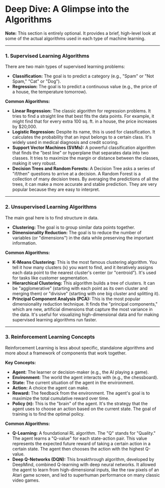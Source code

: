 # Deep Dive: A Glimpse into the Algorithms

**Note:** This section is entirely optional. It provides a brief, high-level look at some of the actual algorithms used in each type of machine learning.

---

### 1. Supervised Learning Algorithms

There are two main types of supervised learning problems:
*   **Classification:** The goal is to predict a category (e.g., "Spam" or "Not Spam," "Cat" or "Dog").
*   **Regression:** The goal is to predict a continuous value (e.g., the price of a house, the temperature tomorrow).

**Common Algorithms:**
*   **Linear Regression:** The classic algorithm for regression problems. It tries to find a straight line that best fits the data points. For example, it might find that for every extra 100 sq. ft. in a house, the price increases by $20,000.
*   **Logistic Regression:** Despite its name, this is used for classification. It calculates the probability that an input belongs to a certain class. It's widely used in medical diagnosis and credit scoring.
*   **Support Vector Machines (SVMs):** A powerful classification algorithm that finds the "best line" or hyperplane that separates data into two classes. It tries to maximize the margin or distance between the classes, making it very robust.
*   **Decision Trees and Random Forests:** A Decision Tree asks a series of "if/then" questions to arrive at a decision. A Random Forest is a collection of many decision trees. By averaging the predictions of all the trees, it can make a more accurate and stable prediction. They are very popular because they are easy to interpret.

---

### 2. Unsupervised Learning Algorithms

The main goal here is to find structure in data.
*   **Clustering:** The goal is to group similar data points together.
*   **Dimensionality Reduction:** The goal is to reduce the number of variables (or "dimensions") in the data while preserving the important information.

**Common Algorithms:**
*   **K-Means Clustering:** This is the most famous clustering algorithm. You tell it how many clusters (`k`) you want to find, and it iteratively assigns each data point to the nearest cluster's center (or "centroid"). It's used for tasks like customer segmentation.
*   **Hierarchical Clustering:** This algorithm builds a tree of clusters. It can be "agglomerative" (starting with each point as its own cluster and merging them) or "divisive" (starting with one big cluster and splitting it).
*   **Principal Component Analysis (PCA):** This is the most popular dimensionality reduction technique. It finds the "principal components," which are new, artificial dimensions that capture the most variance in the data. It's useful for visualizing high-dimensional data and for making supervised learning algorithms run faster.

---

### 3. Reinforcement Learning Concepts

Reinforcement Learning is less about specific, standalone algorithms and more about a framework of components that work together.

**Key Concepts:**
*   **Agent:** The learner or decision-maker (e.g., the AI playing a game).
*   **Environment:** The world the agent interacts with (e.g., the chessboard).
*   **State:** The current situation of the agent in the environment.
*   **Action:** A choice the agent can make.
*   **Reward:** The feedback from the environment. The agent's goal is to maximize the total cumulative reward over time.
*   **Policy (π):** This is the "brain" of the agent. It's the strategy that the agent uses to choose an action based on the current state. The goal of training is to find the optimal policy.

**Common Algorithms:**
*   **Q-Learning:** A foundational RL algorithm. The "Q" stands for "Quality." The agent learns a "Q-value" for each state-action pair. This value represents the expected future reward of taking a certain action in a certain state. The agent then chooses the action with the highest Q-value.
*   **Deep Q-Networks (DQN):** This breakthrough algorithm, developed by DeepMind, combined Q-learning with deep neural networks. It allowed the agent to learn from high-dimensional inputs, like the raw pixels of an Atari game screen, and led to superhuman performance on many classic video games.
